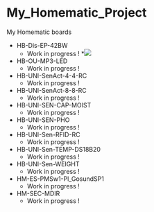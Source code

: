 # My_Homematic_Project
 My Homematic boards

+ HB-Dis-EP-42BW
	+ Work in progress !
     *![](https://github.com/Backkevin/My_Homematic_Project/tree/master/HB-Dis-EP-42BW/IMAGE/Default.jpg)
+ HB-OU-MP3-LED
	+ Work in progress !
+ HB-UNI-SenAct-4-4-RC
	+ Work in progress !
+ HB-UNI-SenAct-8-8-RC
	+ Work in progress !
+ HB-UNI-SEN-CAP-MOIST
	+ Work in progress !
+ HB-UNI-SEN-PHO
	+ Work in progress !
+ HB-UNI-Sen-RFID-RC
	+ Work in progress !
+ HB-UNI-Sen-TEMP-DS18B20
	+ Work in progress !
+ HB-UNI-Sen-WEIGHT
	+ Work in progress !
+ HM-ES-PMSw1-Pl_GosundSP1
	+ Work in progress !
+ HM-SEC-MDIR
	+ Work in progress !

